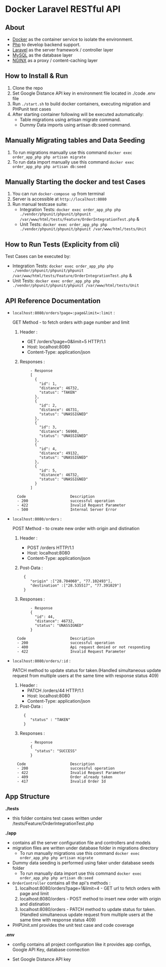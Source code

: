 # Docker Laravel RESTful API

## About

- [Docker](https://www.docker.com/) as the container service to isolate the environment.
- [Php](https://php.net/) to develop backend support.
- [Laravel](https://laravel.com) as the server framework / controller layer
- [MySQL](https://mysql.com/) as the database layer
- [NGINX](https://docs.nginx.com/nginx/admin-guide/content-cache/content-caching/) as a proxy / content-caching layer

## How to Install & Run

1.  Clone the repo
2.  Set Google Distance API key in environment file located in ./code .env file
3.  Run `./start.sh` to build docker containers, executing migration and PHPunit test cases
4.  After starting container following will be executed automatically:
	- Table migrations using artisan migrate command.
	- Dummy Data imports using artisan db:seed command.

## Manually Migrating tables and Data Seeding

1. To run migrations manually use this command `docker exec order_app_php php artisan migrate`
2. To run data import manually use this command `docker exec order_app_php php artisan db:seed`

## Manually Starting the docker and test Cases

1. You can run `docker-compose up` from terminal
2. Server is accessible at `http://localhost:8080`
3. Run manual testcase suite:
	- Integration Tests: `docker exec order_app_php php ./vendor/phpunit/phpunit/phpunit /var/www/html/tests/Feature/OrderIntegrationTest.php` &
	- Unit Tests: `docker exec order_app_php php ./vendor/phpunit/phpunit/phpunit /var/www/html/tests/Unit`

## How to Run Tests (Explicity from cli)

 Test Cases can be executed by:
- Integration Tests: `docker exec order_app_php php ./vendor/phpunit/phpunit/phpunit /var/www/html/tests/Feature/OrderIntegrationTest.php` &
- Unit Tests: `docker exec order_app_php php ./vendor/phpunit/phpunit/phpunit /var/www/html/tests/Unit`

## API Reference Documentation

- `localhost:8080/orders?page=:page&limit=:limit` :

    GET Method - to fetch orders with page number and limit
    1. Header :
        - GET /orders?page=0&limit=5 HTTP/1.1
        - Host: localhost:8080
        - Content-Type: application/json

    2. Responses :

    ```
            - Response
            [
              {
                "id": 1,
                "distance": 46732,
                "status": "TAKEN"
              },
              {
                "id": 2,
                "distance": 46731,
                "status": "UNASSIGNED"
              },
              {
                "id": 3,
                "distance": 56908,
                "status": "UNASSIGNED"
              },
              {
                "id": 4,
                "distance": 49132,
                "status": "UNASSIGNED"
              },
              {
                "id": 5,
                "distance": 46732,
                "status": "UNASSIGNED"
              }
            ]
    ```

        Code                    Description
        - 200                   successful operation
        - 422                   Invalid Request Parameter
        - 500                   Internal Server Error

- `localhost:8080/orders` :

    POST Method - to create new order with origin and distination
    1. Header :
        - POST /orders HTTP/1.1
        - Host: localhost:8080
        - Content-Type: application/json

    2. Post-Data :
    ```
         {
            "origin" :["28.704060", "77.102493"],
            "destination" :["28.535517", "77.391029"]
         }
    ```

    3. Responses :
    ```
            - Response
            {
              "id": 44,
              "distance": 46732,
              "status": "UNASSIGNED"
            }
    ```

        Code                    Description
        - 200                   successful operation
        - 400                   Api request denied or not responding
        - 422                   Invalid Request Parameter

- `localhost:8080/orders/:id` :

    PATCH method to update status for taken.(Handled simultaneous update request from multiple users at the same time with response status 409)
    1. Header :
        - PATCH /orders/44 HTTP/1.1
        - Host: localhost:8080
        - Content-Type: application/json
    2. Post-Data :
    ```
         {
            "status" : "TAKEN"
         }
    ```

    3. Responses :
    ```
            - Response
            {
              "status": "SUCCESS"
            }
    ```

        Code                    Description
        - 200                   successful operation
        - 422                   Invalid Request Parameter
        - 409                   Order already taken
        - 417                   Invalid Order Id

## App Structure

**./tests**

- this folder contains test cases written under /tests/Feature/OrderIntegrationTest.php

**./app**

- contains all the server configuration file and controllers and models
- migration files are written under database folder in migrations directory
	- To run manually migrations use this command `docker exec order_app_php php artisan migrate`
- Dummy data seeding is performed using faker under database seeds folder
	- To run manually data import use this command `docker exec order_app_php php artisan db:seed`
- `OrderController` contains all the api's methods :
    1. localhost:8080/orders?page=1&limit=4 - GET url to fetch orders with page and limit
    2. localhost:8080/orders - POST method to insert new order with origin and distination
    3. localhost:8080/orders - PATCH method to update status for taken.(Handled simultaneous update request from multiple users at the same time with response status 409)
- PHPUnit.xml provides the unit test case and code coverage

**.env**

- config contains all project configuration like it provides app configs, Google API Key, database connection

- Set Google Distance API key
